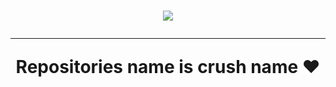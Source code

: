 <h1 align="center">
  <img src="https://readme-typing-svg.herokuapp.com?font=Fira+Code&size=32&duration=3000&pause=1000&color=F78CB4&center=true&vCenter=true&width=435&lines=Npmc;N+p+m+c"/)
</h1>

---

Repositories name is crush name ❤

